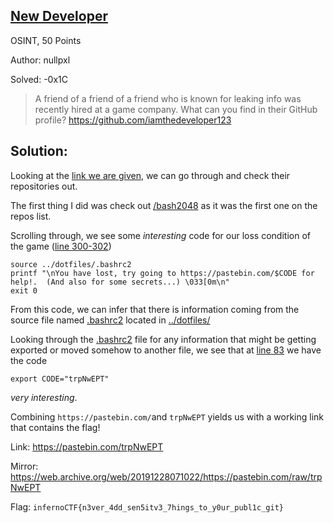 ## [New Developer](https://infernoctf.live/challenges#New%20Developer)

OSINT, 50 Points

Author: nullpxl

Solved: -0x1C

>A friend of a friend of a friend who is known for leaking info was recently hired at a game company. 
>What can you find in their GitHub profile?
>https://github.com/iamthedeveloper123

## Solution:
Looking at the [link we are given](https://github.com/iamthedeveloper123), we can go through and check their repositories out. 

The first thing I did was check out [/bash2048](https://github.com/iamthedeveloper123/bash2048) as it was the first one on the repos list. 

Scrolling through, we see some *interesting* code for our loss condition of the game ([line 300-302](https://github.com/iamthedeveloper123/bash2048/blob/master/bash2048.sh#L300)) 
```
source ../dotfiles/.bashrc2
printf "\nYou have lost, try going to https://pastebin.com/$CODE for help!.  (And also for some secrets...) \033[0m\n"
exit 0
```

From this code, we can infer that there is information coming from the source file named [.bashrc2](https://github.com/iamthedeveloper123/dotfiles/blob/master/.bashrc2) located in [../dotfiles/](https://github.com/iamthedeveloper123/dotfiles)

Looking through the [.bashrc2](https://github.com/iamthedeveloper123/dotfiles/blob/master/.bashrc2) file for any information that might be getting exported or moved somehow to another file, we see that at [line 83](https://github.com/iamthedeveloper123/dotfiles/blob/master/.bashrc2#L83) we have the code

```
export CODE="trpNwEPT"
```

*very interesting*. 

Combining `https://pastebin.com/`and `trpNwEPT` yields us with a working link that contains the flag!

Link: https://pastebin.com/trpNwEPT

Mirror: https://web.archive.org/web/20191228071022/https://pastebin.com/raw/trpNwEPT

Flag: `infernoCTF{n3ver_4dd_sen5itv3_7hings_to_y0ur_publ1c_git}`
